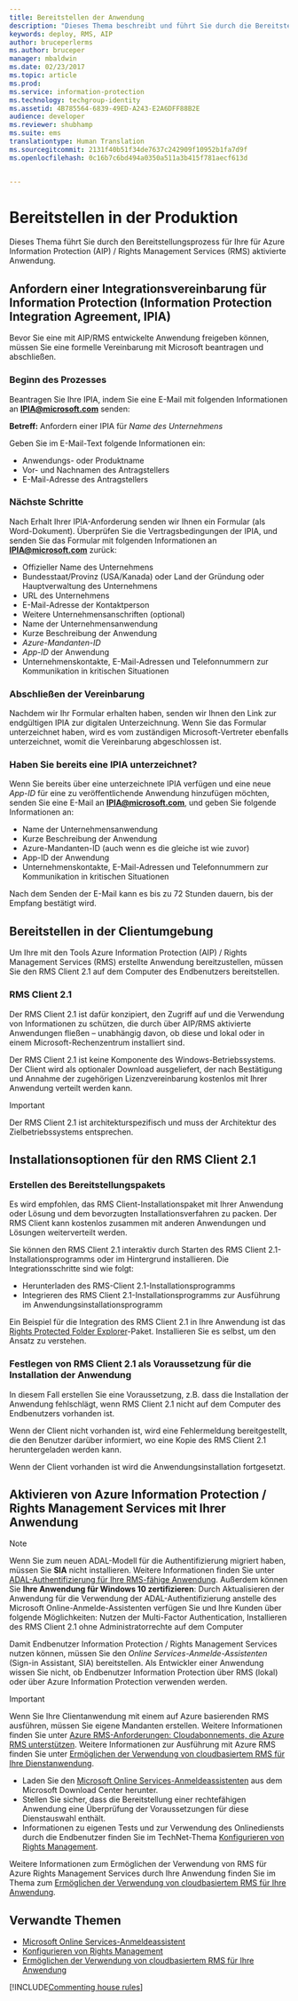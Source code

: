 ```yaml
---
title: Bereitstellen der Anwendung
description: "Dieses Thema beschreibt und führt Sie durch die Bereitstellung Ihrer Anwendung."
keywords: deploy, RMS, AIP
author: bruceperlerms
ms.author: bruceper
manager: mbaldwin
ms.date: 02/23/2017
ms.topic: article
ms.prod: 
ms.service: information-protection
ms.technology: techgroup-identity
ms.assetid: 4B785564-6839-49ED-A243-E2A6DFF88B2E
audience: developer
ms.reviewer: shubhamp
ms.suite: ems
translationtype: Human Translation
ms.sourcegitcommit: 2131f40b51f34de7637c242909f10952b1fa7d9f
ms.openlocfilehash: 0c16b7c6bd494a0350a511a3b415f781aecf613d


---
```

# <a name="deploy-into-production"></a>Bereitstellen in der Produktion

Dieses Thema führt Sie durch den Bereitstellungsprozess für Ihre für Azure Information Protection (AIP) / Rights Management Services (RMS) aktivierte Anwendung.

## <a name="request-an-information-protection-integration-agreement-ipia"></a>Anfordern einer Integrationsvereinbarung für Information Protection (Information Protection Integration Agreement, IPIA)
Bevor Sie eine mit AIP/RMS entwickelte Anwendung freigeben können, müssen Sie eine formelle Vereinbarung mit Microsoft beantragen und abschließen.

### <a name="begin-the-process"></a>Beginn des Prozesses
Beantragen Sie Ihre IPIA, indem Sie eine E-Mail mit folgenden Informationen an **IPIA@microsoft.com** senden:

**Betreff:** Anfordern einer IPIA für *Name des Unternehmens*

Geben Sie im E-Mail-Text folgende Informationen ein:
- Anwendungs- oder Produktname
- Vor- und Nachnamen des Antragstellers
- E-Mail-Adresse des Antragstellers

### <a name="next-steps"></a>Nächste Schritte
Nach Erhalt Ihrer IPIA-Anforderung senden wir Ihnen ein Formular (als Word-Dokument).
Überprüfen Sie die Vertragsbedingungen der IPIA, und senden Sie das Formular mit folgenden Informationen an **IPIA@microsoft.com** zurück:
- Offizieller Name des Unternehmens
- Bundesstaat/Provinz (USA/Kanada) oder Land der Gründung oder Hauptverwaltung des Unternehmens
- URL des Unternehmens
- E-Mail-Adresse der Kontaktperson
- Weitere Unternehmensanschriften (optional)
- Name der Unternehmensanwendung
- Kurze Beschreibung der Anwendung
- *Azure-Mandanten-ID*
- *App-ID* der Anwendung
- Unternehmenskontakte, E-Mail-Adressen und Telefonnummern zur Kommunikation in kritischen Situationen

### <a name="completing-the-agreement"></a>Abschließen der Vereinbarung
Nachdem wir Ihr Formular erhalten haben, senden wir Ihnen den Link zur endgültigen IPIA zur digitalen Unterzeichnung. Wenn Sie das Formular unterzeichnet haben, wird es vom zuständigen Microsoft-Vertreter ebenfalls unterzeichnet, womit die Vereinbarung abgeschlossen ist.

### <a name="already-have-a-signed-ipia"></a>Haben Sie bereits eine IPIA unterzeichnet?
Wenn Sie bereits über eine unterzeichnete IPIA verfügen und eine neue *App-ID* für eine zu veröffentlichende Anwendung hinzufügen möchten, senden Sie eine E-Mail an **IPIA@microsoft.com**, und geben Sie folgende Informationen an:
- Name der Unternehmensanwendung
- Kurze Beschreibung der Anwendung
- Azure-Mandanten-ID (auch wenn es die gleiche ist wie zuvor)
- App-ID der Anwendung
- Unternehmenskontakte, E-Mail-Adressen und Telefonnummern zur Kommunikation in kritischen Situationen

Nach dem Senden der E-Mail kann es bis zu 72 Stunden dauern, bis der Empfang bestätigt wird.

## <a name="deploying-to-the-client-environment"></a>Bereitstellen in der Clientumgebung

Um Ihre mit den Tools Azure Information Protection (AIP) / Rights Management Services (RMS) erstellte Anwendung bereitzustellen, müssen Sie den RMS Client 2.1 auf dem Computer des Endbenutzers bereitstellen.

### <a name="rms-client-21"></a>RMS Client 2.1
Der RMS Client 2.1 ist dafür konzipiert, den Zugriff auf und die Verwendung von Informationen zu schützen, die durch über AIP/RMS aktivierte Anwendungen fließen – unabhängig davon, ob diese und lokal oder in einem Microsoft-Rechenzentrum installiert sind.

Der RMS Client 2.1 ist keine Komponente des Windows-Betriebssystems. Der Client wird als optionaler Download ausgeliefert, der nach Bestätigung und Annahme der zugehörigen Lizenzvereinbarung kostenlos mit Ihrer Anwendung verteilt werden kann.

> [!IMPORTANT]
> Der RMS Client 2.1 ist architekturspezifisch und muss der Architektur des Zielbetriebssystems entsprechen.


## <a name="rms-client-21-installation-options"></a>Installationsoptionen für den RMS Client 2.1

### <a name="creating-your-deployment-package"></a>Erstellen des Bereitstellungspakets

Es wird empfohlen, das RMS Client-Installationspaket mit Ihrer Anwendung oder Lösung und dem bevorzugten Installationsverfahren zu packen. Der RMS Client kann kostenlos zusammen mit anderen Anwendungen und Lösungen weiterverteilt werden.

Sie können den RMS Client 2.1 interaktiv durch Starten des RMS Client 2.1-Installationsprogramms oder im Hintergrund installieren. Die Integrationsschritte sind wie folgt:

-   Herunterladen des RMS-Client 2.1-Installationsprogramms
-   Integrieren des RMS Client 2.1-Installationsprogramms zur Ausführung im Anwendungsinstallationsprogramm

Ein Beispiel für die Integration des RMS Client 2.1 in Ihre Anwendung ist das [Rights Protected Folder Explorer](https://technet.microsoft.com/en-us/library/rights-protected-folder-explorer(v=ws.10).aspx)-Paket. Installieren Sie es selbst, um den Ansatz zu verstehen.

### <a name="make-rms-client-21-a-pre-requisite-for-your-application-install"></a>Festlegen von RMS Client 2.1 als Voraussetzung für die Installation der Anwendung

In diesem Fall erstellen Sie eine Voraussetzung, z.B. dass die Installation der Anwendung fehlschlägt, wenn RMS Client 2.1 nicht auf dem Computer des Endbenutzers vorhanden ist.

Wenn der Client nicht vorhanden ist, wird eine Fehlermeldung bereitgestellt, die den Benutzer darüber informiert, wo eine Kopie des RMS Client 2.1 heruntergeladen werden kann.

Wenn der Client vorhanden ist wird die Anwendungsinstallation fortgesetzt.

## <a name="enabling-azure-information-protection--rights-management-services-with-your-application"></a>Aktivieren von Azure Information Protection / Rights Management Services mit Ihrer Anwendung

> [!NOTE]
> Wenn Sie zum neuen ADAL-Modell für die Authentifizierung migriert haben, müssen Sie **SIA** nicht installieren. Weitere Informationen finden Sie unter [ADAL-Authentifizierung für Ihre RMS-fähige Anwendung](adal-auth.md).
> Außerdem können Sie **Ihre Anwendung für Windows 10 zertifizieren**: Durch Aktualisieren der Anwendung für die Verwendung der ADAL-Authentifizierung anstelle des Microsoft Online-Anmelde-Assistenten verfügen Sie und Ihre Kunden über folgende Möglichkeiten: Nutzen der Multi-Factor Authentication, Installieren des RMS Client 2.1 ohne Administratorrechte auf dem Computer


Damit Endbenutzer Information Protection / Rights Management Services nutzen können, müssen Sie den *Online Services-Anmelde-Assistenten* (Sign-in Assistant, SIA) bereitstellen. Als Entwickler einer Anwendung wissen Sie nicht, ob Endbenutzer Information Protection über RMS (lokal) oder über Azure Information Protection verwenden werden.


> [!IMPORTANT]
> Wenn Sie Ihre Clientanwendung mit einem auf Azure basierenden RMS ausführen, müssen Sie eigene Mandanten erstellen. Weitere Informationen finden Sie unter [Azure RMS-Anforderungen: Cloudabonnements, die Azure RMS unterstützen](../get-started/requirements-subscriptions.md).
> Weitere Informationen zur Ausführung mit Azure RMS finden Sie unter [Ermöglichen der Verwendung von cloudbasiertem RMS für Ihre Dienstanwendung](how-to-use-file-api-with-aadrm-cloud.md).

-   Laden Sie den [Microsoft Online Services-Anmeldeassistenten](http://www.microsoft.com/en-us/download/details.aspx?id=28177) aus dem Microsoft Download Center herunter.
-   Stellen Sie sicher, dass die Bereitstellung einer rechtefähigen Anwendung eine Überprüfung der Voraussetzungen für diese Dienstauswahl enthält.
-   Informationen zu eigenen Tests und zur Verwendung des Onlinediensts durch die Endbenutzer finden Sie im TechNet-Thema [Konfigurieren von Rights Management](https://TechNet.Microsoft.Com/en-us/library/jj585002.aspx).

Weitere Informationen zum Ermöglichen der Verwendung von RMS für Azure Rights Management Services durch Ihre Anwendung finden Sie im Thema zum [Ermöglichen der Verwendung von cloudbasiertem RMS für Ihre Anwendung](how-to-use-file-api-with-aadrm-cloud.md).

## <a name="related-topics"></a>Verwandte Themen

* [Microsoft Online Services-Anmeldeassistent](http://www.microsoft.com/en-us/download/details.aspx?id=28177)
* [Konfigurieren von Rights Management](https://TechNet.Microsoft.Com/en-us/library/jj585002.aspx)
* [Ermöglichen der Verwendung von cloudbasiertem RMS für Ihre Anwendung](how-to-use-file-api-with-aadrm-cloud.md)

[!INCLUDE[Commenting house rules](../includes/houserules.md)]


<!--HONumber=Feb17_HO4-->


